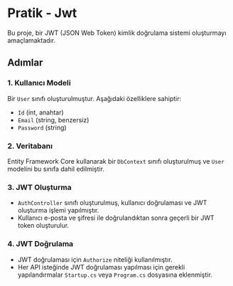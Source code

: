 # Pratik - Jwt

Bu proje, bir JWT (JSON Web Token) kimlik doğrulama sistemi oluşturmayı amaçlamaktadır.

## Adımlar

### 1. Kullanıcı Modeli
Bir `User` sınıfı oluşturulmuştur. Aşağıdaki özelliklere sahiptir:
- `Id` (int, anahtar)
- `Email` (string, benzersiz)
- `Password` (string)

### 2. Veritabanı 
Entity Framework Core kullanarak bir `DbContext` sınıfı oluşturulmuş ve `User` modelini bu sınıfa dahil edilmiştir.

### 3. JWT Oluşturma
- `AuthController` sınıfı oluşturulmuş, kullanıcı doğrulaması ve JWT oluşturma işlemi yapılmıştır.
- Kullanıcı e-posta ve şifresi ile doğrulandıktan sonra geçerli bir JWT token oluşturulur.

### 4. JWT Doğrulama
- JWT doğrulaması için `Authorize` niteliği kullanılmıştır.
- Her API isteğinde JWT doğrulaması yapılması için gerekli yapılandırmalar `Startup.cs` veya `Program.cs` dosyasına eklenmiştir.
